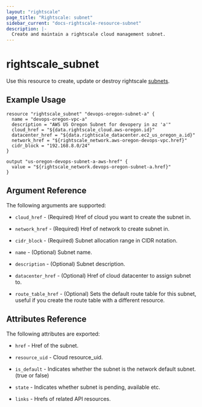 ```yaml
---
layout: "rightscale"
page_title: "Rightscale: subnet"
sidebar_current: "docs-rightscale-resource-subnet"
description: |-
  Create and maintain a rightscale cloud management subnet.
---
```


# rightscale_subnet

Use this resource to create, update or destroy rightscale [subnets](http://reference.rightscale.com/api1.5/resources/ResourceSubnets.html).

## Example Usage

```hcl
resource "rightscale_subnet" "devops-oregon-subnet-a" {
  name = "devops-oregon-vpc-a"
  description = "AWS US Oregon Subnet for devopery in az 'a'"
  cloud_href = "${data.rightscale_cloud.aws-oregon.id}"
  datacenter_href = "${data.rightscale_datacenter.ec2_us_oregon_a.id}"
  network_href = "${rightscale_network.aws-oregon-devops-vpc.href}"
  cidr_block = "192.168.8.0/24"
}

output "us-oregon-devops-subnet-a-aws-href" {
  value = "${rightscale_network.devops-oregon-subnet-a.href}"
}
```

## Argument Reference

The following arguments are supported:

* `cloud_href` - (Required) Href of cloud you want to create the subnet in.

* `network_href` - (Required) Href of network to create subnet in.

* `cidr_block` - (Required) Subnet allocation range in CIDR notation.

* `name` - (Optional) Subnet name.

* `description` - (Optional) Subnet description.

* `datacenter_href` - (Optional) Href of cloud datacenter to assign subnet to.

* `route_table_href` - (Optional) Sets the default route table for this subnet, useful if you create the route table with a different resource.

## Attributes Reference

The following attributes are exported:

* `href` - Href of the subnet.

* `resource_uid` - Cloud resource_uid.

* `is_default` - Indicates whether the subnet is the network default subnet. (true or false)

* `state` - Indicates whether subnet is pending, available etc.

* `links` - Hrefs of related API resources.
